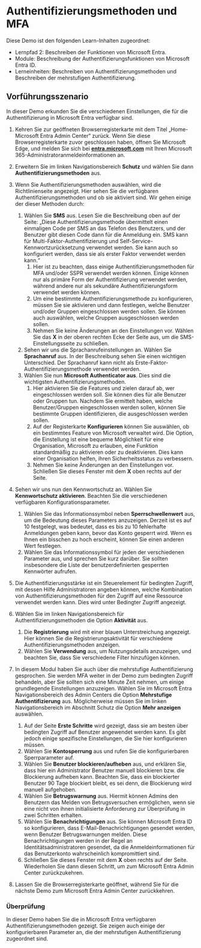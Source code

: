 <!---
---
Demo: Titel: Erkunden Microsoft Entra ID Benutzereinstellungen Lernpfad/Modul/Einheit: Lernpfad: Beschreiben der Funktionen von Microsoft Entra; Modul 2: Beschreiben der Authentifizierungsfunktionen von Microsoft Entra ID; Lerneinheit 3: Beschreiben der Authentifizierungsmethoden und Einheit 4: Beschreiben der mehrstufigen Authentifizierung
---
--->

# Authentifizierungsmethoden und MFA

Diese Demo ist den folgenden Learn-Inhalten zugeordnet:

- Lernpfad 2: Beschreiben der Funktionen von Microsoft Entra.
- Module: Beschreibung der Authentifizierungsfunktionen von Microsoft Entra ID.
- Lerneinheiten: Beschreiben von Authentifizierungsmethoden und Beschreiben der mehrstufigen Authentifizierung.

## Vorführungsszenario

In dieser Demo erkunden Sie die verschiedenen Einstellungen, die für die Authentifizierung in Microsoft Entra verfügbar sind.

1. Kehren Sie zur geöffneten Browserregisterkarte mit dem Titel „Home-Microsoft Entra Admin Center“ zurück.  Wenn Sie diese Browserregisterkarte zuvor geschlossen haben, öffnen Sie Microsoft Edge, und melden Sie sich bei **[entra.microsoft.com](https://entra.microsoft.com)** mit Ihren Microsoft 365-Administratoranmeldeinformationen an.

1. Erweitern Sie im linken Navigationsbereich **Schutz** und wählen Sie dann **Authentifizierungsmethoden** aus.

1. Wenn Sie Authentifizierungsmethoden auswählen, wird die Richtlinienseite angezeigt.  Hier sehen Sie die verfügbaren Authentifizierungsmethoden und ob sie aktiviert sind.  Wir gehen einige der dieser Methoden durch:  
    1. Wählen Sie **SMS** aus.  Lesen Sie die Beschreibung oben auf der Seite: „Diese Authentifizierungsmethode übermittelt einen einmaligen Code per SMS an das Telefon des Benutzers, und der Benutzer gibt diesen Code dann für die Anmeldung ein. SMS kann für Multi-Faktor-Authentifizierung und Self-Service-Kennwortzurücksetzung verwendet werden. Sie kann auch so konfiguriert werden, dass sie als erster Faktor verwendet werden kann.“
        1. Hier ist zu beachten, dass einige Authentifizierungsmethoden für MFA und/oder SSPR verwendet werden können.  Einige können nur als primäre Form der Authentifizierung verwendet werden, während andere nur als sekundäre Authentifizierungsform verwendet werden können.
        1. Um eine bestimmte Authentifizierungsmethode zu konfigurieren, müssen Sie sie aktivieren und dann festlegen, welche Benutzer und/oder Gruppen eingeschlossen werden sollen.  Sie können auch auswählen, welche Gruppen ausgeschlossen werden sollen.
        1. Nehmen Sie keine Änderungen an den Einstellungen vor.  Wählen Sie das **X** in der oberen rechten Ecke der Seite aus, um die SMS-Einstellungsseite zu schließen.  
    1. Sehen wir uns die Sprachanrufeinstellungen an.  Wählen Sie **Sprachanruf** aus. In der Beschreibung sehen Sie einen wichtigen Unterschied.  Der Sprachanruf kann nicht als Erste-Faktor-Authentifizierungsmethode verwendet werden.
    1. Wählen Sie nun **Microsoft Authenticator aus**.  Dies sind die wichtigsten Authentifizierungsmethoden.  
        1. Hier aktivieren Sie die Features und zielen darauf ab, wer eingeschlossen werden soll.  Sie können dies für alle Benutzer oder Gruppen tun. Nachdem Sie ermittelt haben, welche Benutzer/Gruppen eingeschlossen werden sollen, können Sie bestimmte Gruppen identifizieren, die ausgeschlossen werden sollen.  
        1. Auf der Registerkarte **Konfigurieren** können Sie auswählen, ob ein bestimmtes Feature von Microsoft verwaltet wird. Die Option, die Einstellung ist eine bequeme Möglichkeit für eine Organisation, Microsoft zu erlauben, eine Funktion standardmäßig zu aktivieren oder zu deaktivieren. Dies kann einer Organisation helfen, ihren Sicherheitsstatus zu verbessern.
        1. Nehmen Sie keine Änderungen an den Einstellungen vor. Schließen Sie dieses Fenster mit dem **X** oben rechts auf der Seite.
 
1. Sehen wir uns nun den Kennwortschutz an. Wählen Sie **Kennwortschutz aktivieren**.  Beachten Sie die verschiedenen verfügbaren Konfigurationsparameter.  
    1. Wählen Sie das Informationssymbol neben **Sperrschwellenwert** aus, um die Bedeutung dieses Parameters anzuzeigen.  Derzeit ist es auf 10 festgelegt, was bedeutet, dass es bis zu 10 fehlerhafte Anmeldungen geben kann, bevor das Konto gesperrt wird.  Wenn es Ihnen ein bisschen zu hoch erscheint, können Sie einen anderen Wert festlegen.
    1. Wählen Sie das Informationssymbol für jeden der verschiedenen Parameter aus, und sprechen Sie kurz darüber.  Sie sollten insbesondere die Liste der benutzerdefinierten gesperrten Kennwörter aufrufen.

1. Die Authentifizierungsstärke ist ein Steuerelement für bedingten Zugriff, mit dessen Hilfe Administratoren angeben können, welche Kombination von Authentifizierungsmethoden für den Zugriff auf eine Ressource verwendet werden kann. Dies wird unter Bedingter Zugriff angezeigt.

1. Wählen Sie im linken Navigationsbereich für Authentifizierungsmethoden die Option **Aktivität** aus.
    1. Die **Registrierung** wird mit einer blauen Unterstreichung angezeigt.  Hier können Sie die Registrierungsaktivität für verschiedene Authentifizierungsmethoden anzeigen.
    1. Wählen Sie **Verwendung** aus, um Nutzungsdetails anzuzeigen, und beachten Sie, dass Sie verschiedene Filter hinzufügen können.

1. In diesem Modul haben Sie auch über die mehrstufige Authentifizierung gesprochen. Sie werden MFA weiter in der Demo zum bedingten Zugriff behandeln, aber Sie sollten sich eine Minute Zeit nehmen, um einige grundlegende Einstellungen anzuzeigen.  Wählen Sie im Microsoft Entra Navigationsbereich des Admin Centers die Option **Mehrstufige Authentifizierung** aus.  Möglicherweise müssen Sie im linken Navigationsbereich im Abschnitt Schutz die Option **Mehr anzeigen** auswählen.
    1. Auf der Seite **Erste Schritte** wird gezeigt, dass sie am besten über bedingten Zugriff auf Benutzer angewendet werden kann. Es gibt jedoch einige spezifische Einstellungen, die Sie hier konfigurieren müssen.
    1. Wählen Sie **Kontosperrung** aus und rufen Sie die konfigurierbaren Sperrparameter auf.
    1. Wählen Sie **Benutzer blockieren/aufheben** aus, und erklären Sie, dass hier ein Administrator Benutzer manuell blockieren bzw. die Blockierung aufheben kann.  Beachten Sie, dass ein blockierter Benutzer 90 Tage blockiert bleibt, es sei denn, die Blockierung wird manuell aufgehoben.
    1. Wählen Sie **Betrugswarnung** aus.  Hiermit können Admins den Benutzern das Melden von Betrugsversuchen ermöglichen, wenn sie eine nicht von ihnen initialisierte Anforderung zur Überprüfung in zwei Schritten erhalten.
    1. Wählen Sie **Benachrichtigungen** aus.  Sie können Microsoft Entra ID so konfigurieren, dass E-Mail-Benachrichtigungen gesendet werden, wenn Benutzer Betrugswarnungen melden. Diese Benachrichtigungen werden in der Regel an Identitätsadministratoren gesendet, da die Anmeldeinformationen für das Benutzerkonto wahrscheinlich kompromittiert sind.
    1. Schließen Sie dieses Fenster mit dem **X** oben rechts auf der Seite.  Wiederholen Sie dann diesen Schritt, um zum Microsoft Entra Admin Center zurückzukehren.

1. Lassen Sie die Browserregisterkarte geöffnet, während Sie für die nächste Demo zum Microsoft Entra Admin Center zurückkehren.

### Überprüfung

In dieser Demo haben Sie die in Microsoft Entra verfügbaren Authentifizierungsmethoden gezeigt.  Sie zeigen auch einige der konfigurierbaren Parameter an, die der mehrstufigen Authentifizierung zugeordnet sind.
